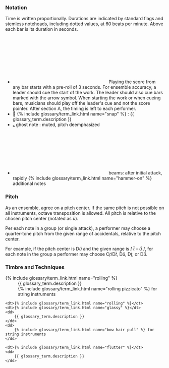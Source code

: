 ### Notation
Time is written proportionally.
Durations are indicated by standard flags and stemless noteheads, including dotted values, at 60 beats per minute.
Above each bar is its duration in seconds. <!--smaller ticks indicated seconds.-->
<!--<p>
    Boxes indicate groups of notes for phrasing and to help visualize durations.
</p>-->
<ul>
    <li>
        <svg class="info-cue"></svg>
        Playing the score from any bar starts with a pre-roll of 3 seconds.
        For ensemble accuracy, a leader should cue the start of the work.
        The leader should also cue bars marked with the arrow symbol.
        When starting the work or when cueing bars, musicians should play off the leader's cue and not the score pointer.
        After section A, the timing is left to each performer.
    </li>
    <li>
        <span class="symbol">&#xe630;</span> {% include glossary/term_link.html name="snap" %} : {{ glossary_term.description }}
    </li>
    <li>
        <span class="symbol">&#xe0a9;</span> ghost note : muted, pitch deemphasized
    </li>
    <li>
        <svg class="info-ghost"></svg>
        beams: after initial attack, rapidly {% include glossary/term_link.html name="hammer-on" %} additional notes
    </li>
</ul>

### Pitch
As an ensemble, agree on a pitch center.
If the same pitch is not possible on all instruments, octave transposition is allowed.
All pitch is relative to the chosen pitch center (notated as <i class="symbol">&#xe261;</i>).

Per each note in a group (or single attack), a performer may choose a quarter-tone pitch from the given range of accidentals, relative to the pitch center.

For example, if the pitch center is
D<i class="symbol">&#xe261;</i> and the given range is
<i class="symbol">[ &#xe280; – &#xe262; ]</i>,
for each note in the group a performer may choose
C<i class="symbol">&#xe282;</i>/D<i class="symbol">&#xe280;</i>,
D<i class="symbol">&#xe261;</i>,
D<i class="symbol">&#xe282;</i>, or
D<i class="symbol">&#xe262;</i>.

### Timbre and Techniques
<dl>
    <dt>{% include glossary/term_link.html name="rolling" %}</dt>
    <dd>
        {{ glossary_term.description }}
    </dd>
    <dd>
        {% include glossary/term_link.html name="rolling pizzicato" %} for string instruments
    </dd>

    <dt>{% include glossary/term_link.html name="rolling" %}</dt>
    <dt>{% include glossary/term_link.html name="glassy" %}</dt>
    <dd>
        {{ glossary_term.description }}
    </dd>
    <dd>
        {% include glossary/term_link.html name="bow hair pull" %} for string instruments
    </dd>

    <dt>{% include glossary/term_link.html name="flutter" %}</dt>
    <dd>
        {{ glossary_term.description }}
    </dd>
</dl>
